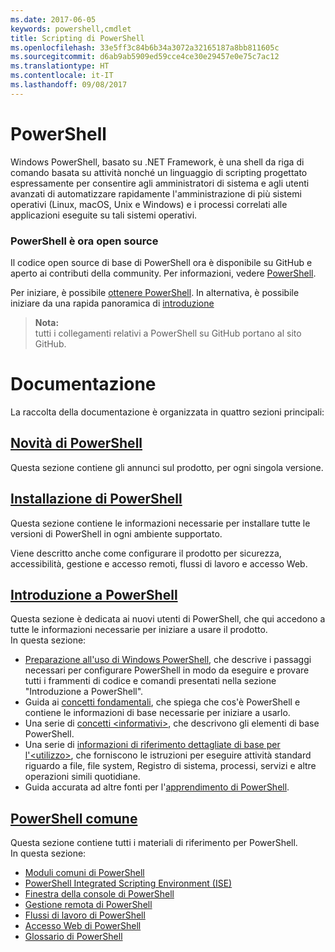 ```yaml
---
ms.date: 2017-06-05
keywords: powershell,cmdlet
title: Scripting di PowerShell
ms.openlocfilehash: 33e5ff3c84b6b34a3072a32165187a8bb811605c
ms.sourcegitcommit: d6ab9ab5909ed59cce4ce30e29457e0e75c7ac12
ms.translationtype: HT
ms.contentlocale: it-IT
ms.lasthandoff: 09/08/2017
---
```

# <a name="powershell"></a>PowerShell

Windows PowerShell, basato su .NET Framework, è una shell da riga di comando basata su attività nonché un linguaggio di scripting progettato espressamente per consentire agli amministratori di sistema e agli utenti avanzati di automatizzare rapidamente l'amministrazione di più sistemi operativi (Linux, macOS, Unix e Windows) e i processi correlati alle applicazioni eseguite su tali sistemi operativi.

### <a name="powershell-is-now-open-source"></a>PowerShell è ora open source

Il codice open source di base di PowerShell ora è disponibile su GitHub e aperto ai contributi della community. Per informazioni, vedere [PowerShell](https://github.com/powershell/powershell).

Per iniziare, è possibile [ottenere PowerShell](https://github.com/PowerShell/PowerShell#get-powershell).
In alternativa, è possibile iniziare da una rapida panoramica di [introduzione](https://github.com/PowerShell/PowerShell/blob/master/docs/learning-powershell)

> **Nota:**  
> tutti i collegamenti relativi a PowerShell su GitHub portano al sito GitHub.

# <a name="documentation"></a>Documentazione

La raccolta della documentazione è organizzata in quattro sezioni principali:

## <a name="whats-new-with-powershellwhats-newwhat-s-new-with-powershellmd"></a>[Novità di PowerShell](whats-new/What-s-New-With-PowerShell.md)
Questa sezione contiene gli annunci sul prodotto, per ogni singola versione.

## <a name="powershell-setupsetupsetup-referencemd"></a>[Installazione di PowerShell](setup/setup-reference.md)
Questa sezione contiene le informazioni necessarie per installare tutte le versioni di PowerShell in ogni ambiente supportato.  

Viene descritto anche come configurare il prodotto per sicurezza, accessibilità, gestione e accesso remoti, flussi di lavoro e accesso Web.

## <a name="getting-started-with-powershellgetting-startedgetting-started-with-windows-powershellmd"></a>[Introduzione a PowerShell](getting-started/Getting-Started-with-Windows-PowerShell.md)
Questa sezione è dedicata ai nuovi utenti di PowerShell, che qui accedono a tutte le informazioni necessarie per iniziare a usare il prodotto.  
In questa sezione:
- [Preparazione all'uso di Windows PowerShell](getting-started/Getting-Ready-to-Use-Windows-PowerShell.md), che descrive i passaggi necessari per configurare PowerShell in modo da eseguire e provare tutti i frammenti di codice e comandi presentati nella sezione "Introduzione a PowerShell".
- Guida ai [concetti fondamentali](getting-started/fundamental-concepts.md), che spiega che cos'è PowerShell e contiene le informazioni di base necessarie per iniziare a usarlo.
- Una serie di [concetti &lt;informativi&gt;](getting-started/understanding-concepts-reference.md), che descrivono gli elementi di base PowerShell.
- Una serie di [informazioni di riferimento dettagliate di base per l'&lt;utilizzo&gt;](getting-started/cookbooks/basic-cookbooks-reference.md), che forniscono le istruzioni per eseguire attività standard riguardo a file, file system, Registro di sistema, processi, servizi e altre operazioni simili quotidiane.
- Guida accurata ad altre fonti per l'[apprendimento di PowerShell](getting-started/more-powershell-learning.md).

## <a name="common-powershellcore-powershellcore-powershellmd"></a>[PowerShell comune](core-powershell/core-powershell.md)
Questa sezione contiene tutti i materiali di riferimento per PowerShell.  
In questa sezione:
- [Moduli comuni di PowerShell](core-powershell/core-modules.md)
- [PowerShell Integrated Scripting Environment \(ISE\)](core-powershell/ise-guide.md)
- [Finestra della console di PowerShell](core-powershell/console-guide.md)
- [Gestione remota di PowerShell](core-powershell/Running-Remote-Commands.md)
- [Flussi di lavoro di PowerShell](core-powershell/workflows-guide.md)
- [Accesso Web di PowerShell](core-powershell/web-access.md)
- [Glossario di PowerShell](Windows-PowerShell-Glossary.md)

